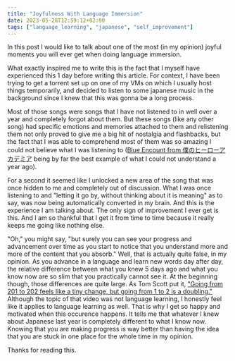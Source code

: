 ```yaml
---
title: "Joyfulness With Language Immersion"
date: 2023-05-28T12:59:12+02:00
tags: ["language_learning", "japanese", "self_improvement"]
---
```


In this post I would like to talk about one of the most (in my opinion) joyful
moments you will ever get when doing language immersion. 

What exactly inspired me to write this is the fact that I myself have
experienced this 1 day before writing this article. For context, I have been
trying to get a torrent set up on one of my VMs on which I usually host things
temporarily, and decided to listen to some japanese music in the background
since I knew that this was gonna be a long process.

Most of those songs were songs that I have not listened to in well over a year
and completely forgot about them. But these songs (like any other song) had
specific emotions and memories attached to them and relistening them not only
proved to give me a big hit of nostalgia and flashbacks, but the fact that I
was able to comprehend most of them was so amazing I could not believe what I
was listening to ([Blue Encount from
僕のヒーローアカデミア](https://www.youtube.com/watch?v=VtNgeDxYJzE) being by
far the best example of what I could not understand a year ago).

For a second it seemed like I unlocked a new area of the song that was once
hidden to me and completely out of discussion. What I was once listening to and
"letting it go by, without thinking about it is meaning" as to say, was now
being automatically converted in my brain. And this is the experience I am
talking about. The only sign of improvement I ever get is this. And I am so
thankful that I get it from time to time because it really keeps me going like
nothing else.

"Oh," you might say, "but surely you can see your progress and advancement over
time as you start to notice that you understand more and more of the content
that you absorb." Well, that is actually quite false, in my opinion. As you
advance in a language and learn new words day after day, the relative
difference between what you knew 5 days ago and what you know now are so slim
that you practically cannot see it. At the beginning though, those differences
are quite large. As Tom Scott put it, ["Going from 201 to 202 feels like a tiny
change, but going from 1 to 2 is a
doubling."](https://www.youtube.com/watch?v=h9j89L8eQQk&t=208s) Although the
topic of that video was not language learning, I honestly feel like it applies
to language learning as well. That is why I get so happy and motivated when
this occurence happens. It tells me that whatever I knew about Japanese last
year is completely different to what I know now. Knowing that you are making
progress is way better than having the idea that you are stuck in one place for
the whole time in my opinion. 

Thanks for reading this.
